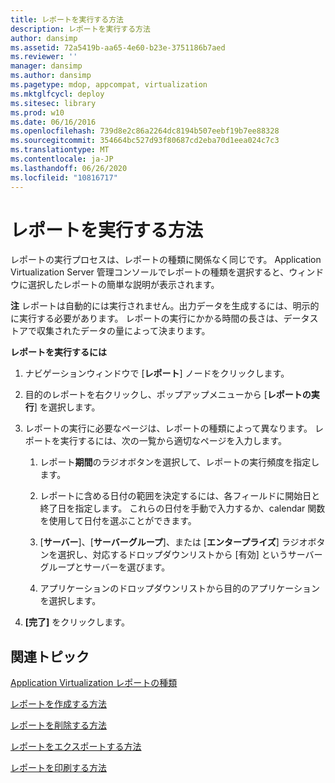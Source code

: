 ```yaml
---
title: レポートを実行する方法
description: レポートを実行する方法
author: dansimp
ms.assetid: 72a5419b-aa65-4e60-b23e-3751186b7aed
ms.reviewer: ''
manager: dansimp
ms.author: dansimp
ms.pagetype: mdop, appcompat, virtualization
ms.mktglfcycl: deploy
ms.sitesec: library
ms.prod: w10
ms.date: 06/16/2016
ms.openlocfilehash: 739d8e2c86a2264dc8194b507eebf19b7ee88328
ms.sourcegitcommit: 354664bc527d93f80687cd2eba70d1eea024c7c3
ms.translationtype: MT
ms.contentlocale: ja-JP
ms.lasthandoff: 06/26/2020
ms.locfileid: "10816717"
---
```

# レポートを実行する方法


レポートの実行プロセスは、レポートの種類に関係なく同じです。 Application Virtualization Server 管理コンソールでレポートの種類を選択すると、ウィンドウに選択したレポートの簡単な説明が表示されます。

**注** レポートは自動的には実行されません。出力データを生成するには、明示的に実行する必要があります。 レポートの実行にかかる時間の長さは、データストアで収集されたデータの量によって決まります。

 

**レポートを実行するには**

1.  ナビゲーションウィンドウで [**レポート**] ノードをクリックします。

2.  目的のレポートを右クリックし、ポップアップメニューから [**レポートの実行**] を選択します。

3.  レポートの実行に必要なページは、レポートの種類によって異なります。 レポートを実行するには、次の一覧から適切なページを入力します。

    1.  レポート**期間**のラジオボタンを選択して、レポートの実行頻度を指定します。

    2.  レポートに含める日付の範囲を決定するには、各フィールドに開始日と終了日を指定します。 これらの日付を手動で入力するか、calendar 関数を使用して日付を選ぶことができます。

    3.  [**サーバー**]、[**サーバーグループ**]、または [**エンタープライズ**] ラジオボタンを選択し、対応するドロップダウンリストから [有効] というサーバーグループとサーバーを選びます。

    4.  アプリケーションのドロップダウンリストから目的のアプリケーションを選択します。

4.  **[完了]** をクリックします。

## 関連トピック


[Application Virtualization レポートの種類](application-virtualization-report-types.md)

[レポートを作成する方法](how-to-create-a-reportserver.md)

[レポートを削除する方法](how-to-delete-a-reportserver.md)

[レポートをエクスポートする方法](how-to-export-a-reportserver.md)

[レポートを印刷する方法](how-to-print-a-reportserver.md)

 

 





